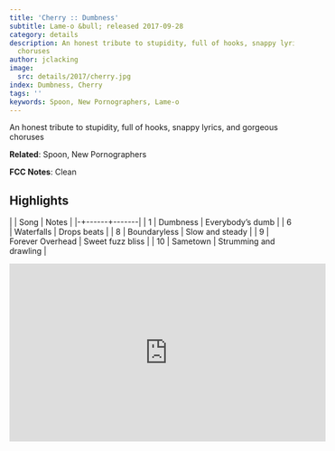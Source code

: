 ```yaml
---
title: 'Cherry :: Dumbness'
subtitle: Lame-o &bull; released 2017-09-28
category: details
description: An honest tribute to stupidity, full of hooks, snappy lyrics, and gorgeous
  choruses
author: jclacking
image:
  src: details/2017/cherry.jpg
index: Dumbness, Cherry
tags: ''
keywords: Spoon, New Pornographers, Lame-o
---
```

An honest tribute to stupidity, full of hooks, snappy lyrics, and gorgeous choruses<!--more-->

**Related**: Spoon, New Pornographers

**FCC Notes**: Clean

## Highlights

| | Song | Notes |
|-+------+-------|
| 1 | Dumbness | Everybody’s dumb |
| 6 | Waterfalls | Drops beats |
| 8 | Boundaryless | Slow and steady |
| 9 | Forever Overhead | Sweet fuzz bliss |
| 10 | Sametown | Strumming and drawling |

<div class="tlo-detail-video"><iframe width="560" height="315" src="https://www.youtube.com/embed/B4-9pnsvm3A" frameborder="0" allow="autoplay; encrypted-media" allowfullscreen></iframe></div>

